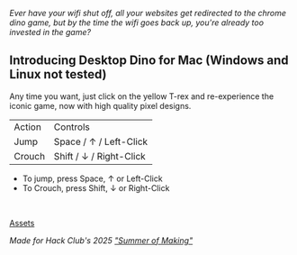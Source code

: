 <p><em>Ever have your wifi shut off, all your websites get redirected to the chrome dino game, but by the time the wifi goes back up, you're already too invested in the game?</em></p>
<h2>Introducing Desktop Dino for Mac (Windows and Linux not tested)</h2>
<p>Any time you want, just click on the yellow T-rex and re-experience the iconic game, now with high quality pixel designs.</p>
<table><tbody><tr><td>Action</td><td>Controls</td></tr><tr><td>Jump</td><td>Space / ↑ / Left-Click</td></tr><tr><td>Crouch</td><td>Shift /&nbsp;↓ / Right-Click</td></tr></tbody></table>
<ul><li>To jump, press&nbsp;Space, ↑ or Left-Click</li><li>To Crouch, press&nbsp;Shift, ↓ or Right-Click</li></ul>
<p><br></p>
<p><a href="https://itch.io/c/6237651/dino-desktop">Assets</a></p>
<p><em>Made for Hack Club's 2025 <a href="https://summer.hack.club/7p" target="_blank">"Summer of Making"</a></em></p>
